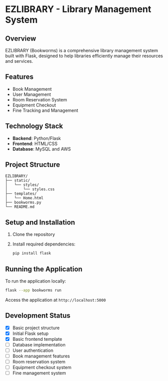 # EZLIBRARY - Library Management System

## Overview

EZLIBRARY (Bookworms) is a comprehensive library management system built with Flask, designed to help libraries efficiently manage their resources and services.

## Features

- Book Management
- User Management
- Room Reservation System
- Equipment Checkout
- Fine Tracking and Management

## Technology Stack

- **Backend**: Python/Flask
- **Frontend**: HTML/CSS
- **Database**: MySQL and AWS

## Project Structure

```
EZLIBRARY/
├── static/
│   └── styles/
│       └── styles.css
├── templates/
│   └── Home.html
├── bookworms.py
└── README.md
```

## Setup and Installation

1. Clone the repository

2. Install required dependencies:

   ```bash
   pip install flask
   ```

<!-- 3. Set up the database (MySQL) and configure the connection in `bookworms.py`. -->

## Running the Application

To run the application locally:

```bash
flask --app bookworms run
```

Access the application at `http://localhost:5000`

## Development Status

- [x] Basic project structure
- [x] Initial Flask setup
- [x] Basic frontend template
- [ ] Database implementation
- [ ] User authentication
- [ ] Book management features
- [ ] Room reservation system
- [ ] Equipment checkout system
- [ ] Fine management system
